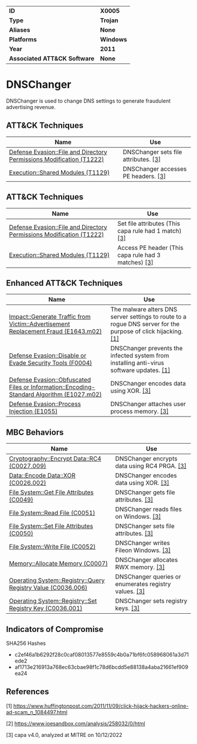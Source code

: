 <table>
<tr>
<td><b>ID</b></td>
<td><b>X0005</b></td>
</tr>
<tr>
<td><b>Type</b></td>
<td><b>Trojan</b></td>
</tr>
<tr>
<td><b>Aliases</b></td>
<td><b>None</b></td>
</tr>
<tr>
<td><b>Platforms</b></td>
<td><b>Windows</b></td>
</tr>
<tr>
<td><b>Year</b></td>
<td><b>2011</b></td>
</tr>
<tr>
<td><b>Associated ATT&CK Software</b></td>
<td><b>None</b></td>
</tr>
</table>


# DNSChanger

DNSChanger is used to change DNS settings to generate fraudulent advertising revenue.

## ATT&CK Techniques

|Name|Use|
|---|---|
|[Defense Evasion::File and Directory Permissions Modification (T1222)](https://attack.mitre.org/techniques/T1222)|DNSChanger sets file attributes. [[3]](#3)|
|[Execution::Shared Modules (T1129)](https://attack.mitre.org/techniques/T1129)|DNSChanger accesses PE headers. [[3]](#3)|

## ATT&CK Techniques

|Name|Use|
|---|---|
|[Defense Evasion::File and Directory Permissions Modification (T1222)](https://attack.mitre.org/techniques/T1222)|Set file attributes (This capa rule had 1 match) [[3]](#3)|
|[Execution::Shared Modules (T1129)](https://attack.mitre.org/techniques/T1129)|Access PE header (This capa rule had 3 matches) [[3]](#3)|

## Enhanced ATT&CK Techniques

|Name|Use|
|---|---|
|[Impact::Generate Traffic from Victim::Advertisement Replacement Fraud (E1643.m02)](../impact/generate-traffic-from-victim.md)|The malware alters DNS server settings to route to a rogue DNS server for the purpose of click hijacking. [[1]](#1)|
|[Defense Evasion::Disable or Evade Security Tools (F0004)](../defense-evasion/disable-or-evade-security-tools.md)|DNSChanger prevents the infected system from installing anti-virus software updates. [[1]](#1)|
|[Defense Evasion::Obfuscated Files or Information::Encoding-Standard Algorithm (E1027.m02)](../defense-evasion/obfuscated-files-or-information.md)|DNSChanger encodes data using XOR. [[3]](#3)|
|[Defense Evasion::Process Injection (E1055)](../defense-evasion/process-injection.md)|DNSChanger attaches user process memory. [[3]](#3)|

## MBC Behaviors

|Name|Use|
|---|---|
|[Cryptography::Encrypt Data::RC4 (C0027.009)](../micro-behaviors/cryptography/encrypt-data.md)|DNSChanger encrypts data using RC4 PRGA. [[3]](#3)|
|[Data::Encode Data::XOR (C0026.002)](../micro-behaviors/data/encode-data.md)|DNSChanger encodes data using XOR. [[3]](#3)|
|[File System::Get File Attributes (C0049)](../micro-behaviors/file-system/get-file-attributes.md)|DNSChanger gets file attributes. [[3]](#3)|
|[File System::Read File (C0051)](../micro-behaviors/file-system/read-file.md)|DNSChanger reads files on Windows. [[3]](#3)|
|[File System::Set File Attributes (C0050)](../micro-behaviors/file-system/set-file-attributes.md)|DNSChanger sets file attributes. [[3]](#3)|
|[File System::Write File (C0052)](../micro-behaviors/file-system/writes-file.md)|DNSChanger writes Fileon Windows. [[3]](#3)|
|[Memory::Allocate Memory (C0007)](../micro-behaviors/memory/allocate-memory.md)|DNSChanger allocates RWX memory. [[3]](#3)|
|[Operating System::Registry::Query Registry Value (C0036.006)](../micro-behaviors/operating-system/registry.md)|DNSChanger queries or enumerates registry values. [[3]](#3)|
|[Operating System::Registry::Set Registry Key (C0036.001)](../micro-behaviors/operating-system/registry.md)|DNSChanger sets registry keys. [[3]](#3)|

## Indicators of Compromise

SHA256 Hashes
- c2ef46a1b6292f28c0caf08013577e8559c4b0a71bf6fc058968061a3d71ede2
- af1713e216913a768ec63cbae98f1c78d6bcdd5e88138a4aba21661ef909ea24

## References

<a name="1">[1]</a> https://www.huffingtonpost.com/2011/11/09/click-hijack-hackers-online-ad-scam_n_1084497.html

<a name="2">[2]</a> https://www.joesandbox.com/analysis/258032/0/html

<a name="3">[3]</a> capa v4.0, analyzed at MITRE on 10/12/2022

